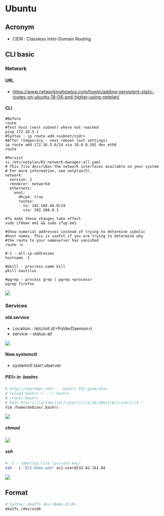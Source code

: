 # Ubuntu

## Acronym
* CIDR :  Classless Inter-Domain Routing

## CLI basic
### Network
#### URL
* https://www.networkinghowtos.com/howto/adding-persistent-static-routes-on-ubuntu-18-04-and-higher-using-netplan/
#### CLI
````Batch
#Before
route
#Test host (next subnet) where not reached
ping 172.16.5.1
#Syntax : ip route add <subnet/cidr>
#After (temporary - next reboot lost settings)
ip route add 172.16.5.0/24 via 10.0.0.101 dev eth0
route
````

````Batch
#Persist
vi /etc/netplan/01-network-manager-all.yaml
# This file describes the network interfaces available on your system
# For more information, see netplan(5).
network:
  version: 2
  renderer: networkd
  ethernets:
    eno1:
      dhcp4: true
      routes:
      - to: 192.168.44.0/24
        via: 192.168.0.1
````

````Bath
#To make these changes take effect
sudo ifdown em1 && sudo ifup em1
````

````Batch
#Show numerial addresses instead of trying to determine sybolic
#host names. This is useful if you are trying to determine why
#the route to your nameserver has vanished
route -n
````

````Batch
#-I --all-ip-addresses
hostname -I
````

````Batch
#pkill - procress.name kill
pkill nautilus
````

````Batch
#pgrep - process grep | pgrep <process>
pgrep firefox
````
[<img src="https://i.imgur.com/GZZcNfl.png">](https://i.imgur.com/GZZcNfl.png)

### Services
#### old.service
* Location : /etc/init.d/\<FolderDaemon>\
* service --status-all

[<img src="https://i.imgur.com/ElAPewg.png">](https://i.imgur.com/ElAPewg.png)

#### New.systemctl
* systemctl start utserver

##### PS1= in .bashrc
````Bash
# http://ezprompt.net/ - .bashrc PS1 generator
# reload bashrc > . ~/.bashrc
# /root/.bashrc
# Edit PS1="[\[\e[31m\]\A\[\e[m\]]\[\e[36;40m\]\W\[\e[m\]\\$ "
Vim /home/debian/.bashrc
````
[<img src="https://i.imgur.com/YKmpCBB.png">](https://i.imgur.com/YKmpCBB.png)

##### chmod
[<img src="https://preview.redd.it/vkxuqbatopk21.png?auto=webp&s=81f97dac1e1ceb5054ee43cbe96ec6fa55215695">](https://preview.redd.it/vkxuqbatopk21.png?auto=webp&s=81f97dac1e1ceb5054ee43cbe96ec6fa55215695)

##### ssh
````Bash
# -i : identity file (private key)
ssh - i "EC2-Demo.pem" ec2-user@132.82.161.84
````
[<img src="https://i.imgur.com/NRH6eC8.png">](https://i.imgur.com/NRH6eC8.png)

## Format
````Bash
# Syntax: mke2fs dev/<Name.Disk>
mke2fs /dev/xvdb
````

